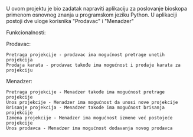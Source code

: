U ovom projektu je bio zadatak napraviti aplikaciju za poslovanje bioskopa primenom osnovnog znanja u programskom jeziku Python.
U aplikaciji postoji dve uloge korisnika "Prodavac" i "Menadzer"

Funkcionalnosti:

  Prodavac:
  
    Pretraga projekcije - prodavac ima mogućnost pretrage unetih projekcija
    Prodaja karata - prodavac takođe ima mogućnost i prodaje karata za projekciju

  Menadzer:
  
    Pretraga projekcije - Menadzer takođe ima mogućnost pretrage projekcije
    Unos projekcije - Menadzer ima mogućnost da unosi nove projekcije
    Brisanje projekcija - Menadzer takođe ima mogućnost brisanja projekcije
    Izmena projekcije - Menadzer ima mogućnost izmene već postojeće projekcije
    Unos prodavca - Menadzer ima mogućnost dodavanja novog prodavca
    
